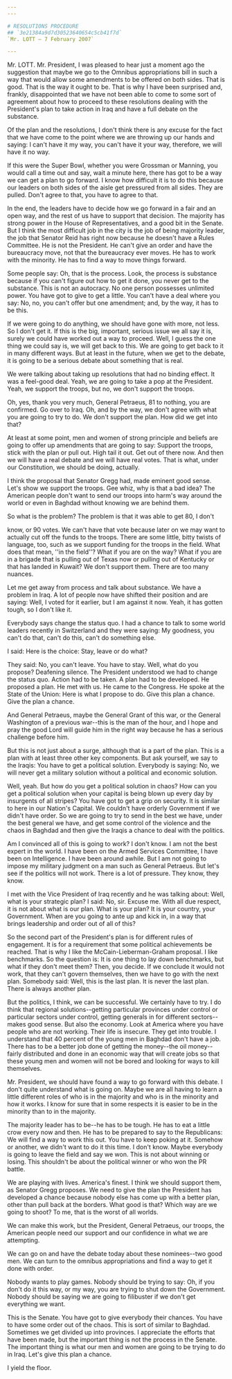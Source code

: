 ```yaml
---
---

# RESOLUTIONS PROCEDURE
## `3e21384a9d7d30523640654c5cb41f7d`
`Mr. LOTT — 7 February 2007`

---
```



Mr. LOTT. Mr. President, I was pleased to hear just a moment ago the 
suggestion that maybe we go to the Omnibus appropriations bill in such 
a way that would allow some amendments to be offered on both sides. 
That is good. That is the way it ought to be. That is why I have been 
surprised and, frankly, disappointed that we have not been able to come 
to some sort of agreement about how to proceed to these resolutions 
dealing with the President's plan to take action in Iraq and have a 
full debate on the substance.


Of the plan and the resolutions, I don't think there is any excuse 
for the fact that we have come to the point where we are throwing up 
our hands and saying: I can't have it my way, you can't have it your 
way, therefore, we will have it no way.

If this were the Super Bowl, whether you were Grossman or Manning, 
you would call a time out and say, wait a minute here, there has got to 
be a way we can get a plan to go forward. I know how difficult it is to 
do this because our leaders on both sides of the aisle get pressured 
from all sides. They are pulled. Don't agree to that, you have to agree 
to that.

In the end, the leaders have to decide how we go forward in a fair 
and an open way, and the rest of us have to support that decision. The 
majority has strong power in the House of Representatives, and a good 
bit in the Senate. But I think the most difficult job in the city is 
the job of being majority leader, the job that Senator Reid has right 
now because he doesn't have a Rules Committee. He is not the President. 
He can't give an order and have the bureaucracy move, not that the 
bureaucracy ever moves. He has to work with the minority. He has to 
find a way to move things forward.

Some people say: Oh, that is the process. Look, the process is 
substance because if you can't figure out how to get it done, you never 
get to the substance. This is not an autocracy. No one person possesses 
unlimited power. You have got to give to get a little. You can't have a 
deal where you say: No, no, you can't offer but one amendment; and, by 
the way, it has to be this.

If we were going to do anything, we should have gone with more, not 
less. So I don't get it. If this is the big, important, serious issue 
we all say it is, surely we could have worked out a way to proceed. 
Well, I guess the one thing we could say is, we will get back to this. 
We are going to get back to it in many different ways. But at least in 
the future, when we get to the debate, it is going to be a serious 
debate about something that is real.

We were talking about taking up resolutions that had no binding 
effect. It was a feel-good deal. Yeah, we are going to take a pop at 
the President. Yeah, we support the troops, but no, we don't support 
the troops.

Oh, yes, thank you very much, General Petraeus, 81 to nothing, you 
are confirmed. Go over to Iraq. Oh, and by the way, we don't agree with 
what you are going to try to do. We don't support the plan. How did we 
get into that?

At least at some point, men and women of strong principle and beliefs 
are going to offer up amendments that are going to say: Support the 
troops, stick with the plan or pull out. High tail it out. Get out of 
there now. And then we will have a real debate and we will have real 
votes. That is what, under our Constitution, we should be doing, 
actually.

I think the proposal that Senator Gregg had, made eminent good sense. 
Let's show we support the troops. Gee whiz, why is that a bad idea? The 
American people don't want to send our troops into harm's way around 
the world or even in Baghdad without knowing we are behind them.

So what is the problem? The problem is that it was able to get 80, I 
don't


know, or 90 votes. We can't have that vote because later on we may want 
to actually cut off the funds to the troops. There are some little, 
bitty twists of language, too, such as we support funding for the 
troops in the field. What does that mean, ''in the field''? What if you 
are on the way? What if you are in a brigade that is pulling out of 
Texas now or pulling out of Kentucky or that has landed in Kuwait? We 
don't support them. There are too many nuances.

Let me get away from process and talk about substance. We have a 
problem in Iraq. A lot of people now have shifted their position and 
are saying: Well, I voted for it earlier, but I am against it now. 
Yeah, it has gotten tough, so I don't like it.

Everybody says change the status quo. I had a chance to talk to some 
world leaders recently in Switzerland and they were saying: My 
goodness, you can't do that, can't do this, can't do something else.

I said: Here is the choice: Stay, leave or do what?

They said: No, you can't leave. You have to stay. Well, what do you 
propose? Deafening silence. The President understood we had to change 
the status quo. Action had to be taken. A plan had to be developed. He 
proposed a plan. He met with us. He came to the Congress. He spoke at 
the State of the Union: Here is what I propose to do. Give this plan a 
chance. Give the plan a chance.

And General Petraeus, maybe the General Grant of this war, or the 
General Washington of a previous war--this is the man of the hour, and 
I hope and pray the good Lord will guide him in the right way because 
he has a serious challenge before him.

But this is not just about a surge, although that is a part of the 
plan. This is a plan with at least three other key components. But ask 
yourself, we say to the Iraqis: You have to get a political solution. 
Everybody is saying: No, we will never get a military solution without 
a political and economic solution.

Well, yeah. But how do you get a political solution in chaos? How can 
you get a political solution when your capital is being blown up every 
day by insurgents of all stripes? You have got to get a grip on 
security. It is similar to here in our Nation's Capital. We couldn't 
have orderly Government if we didn't have order. So we are going to try 
to send in the best we have, under the best general we have, and get 
some control of the violence and the chaos in Baghdad and then give the 
Iraqis a chance to deal with the politics.


Am I convinced all of this is going to work? I don't know. I am not 
the best expert in the world. I have been on the Armed Services 
Committee, I have been on Intelligence. I have been around awhile. But 
I am not going to impose my military judgment on a man such as General 
Petraeus. But let's see if the politics will not work. There is a lot 
of pressure. They know, they know.

I met with the Vice President of Iraq recently and he was talking 
about: Well, what is your strategic plan? I said: No, sir. Excuse me. 
With all due respect, it is not about what is our plan. What is your 
plan? It is your country, your Government. When are you going to ante 
up and kick in, in a way that brings leadership and order out of all of 
this?

So the second part of the President's plan is for different rules of 
engagement. It is for a requirement that some political achievements be 
reached. That is why I like the McCain-Lieberman-Graham proposal. I 
like benchmarks. So the question is: It is one thing to lay down 
benchmarks, but what if they don't meet them? Then, you decide. If we 
conclude it would not work, that they can't govern themselves, then we 
have to go with the next plan. Somebody said: Well, this is the last 
plan. It is never the last plan. There is always another plan.

But the politics, I think, we can be successful. We certainly have to 
try. I do think that regional solutions--getting particular provinces 
under control or particular sectors under control, getting generals in 
for different sectors--makes good sense. But also the economy. Look at 
America where you have people who are not working. Their life is 
insecure. They get into trouble. I understand that 40 percent of the 
young men in Baghdad don't have a job. There has to be a better job 
done of getting the money--the oil money--fairly distributed and done 
in an economic way that will create jobs so that these young men and 
women will not be bored and looking for ways to kill themselves.

Mr. President, we should have found a way to go forward with this 
debate. I don't quite understand what is going on. Maybe we are all 
having to learn a little different roles of who is in the majority and 
who is in the minority and how it works. I know for sure that in some 
respects it is easier to be in the minority than to in the majority.

The majority leader has to be--he has to be tough. He has to eat a 
little crow every now and then. He has to be prepared to say to the 
Republicans: We will find a way to work this out. You have to keep 
poking at it. Somehow or another, we didn't want to do it this time. I 
don't know. Maybe everybody is going to leave the field and say we won. 
This is not about winning or losing. This shouldn't be about the 
political winner or who won the PR battle.

We are playing with lives. America's finest. I think we should 
support them, as Senator Gregg proposes. We need to give the plan the 
President has developed a chance because nobody else has come up with a 
better plan, other than pull back at the borders. What good is that? 
Which way are we going to shoot? To me, that is the worst of all 
worlds.

We can make this work, but the President, General Petraeus, our 
troops, the American people need our support and our confidence in what 
we are attempting.

We can go on and have the debate today about these nominees--two good 
men. We can turn to the omnibus appropriations and find a way to get it 
done with order.

Nobody wants to play games. Nobody should be trying to say: Oh, if 
you don't do it this way, or my way, you are trying to shut down the 
Government. Nobody should be saying we are going to filibuster if we 
don't get everything we want.

This is the Senate. You have got to give everybody their chances. You 
have to have some order out of the chaos. This is sort of similar to 
Baghdad. Sometimes we get divided up into provinces. I appreciate the 
efforts that have been made, but the important thing is not the process 
in the Senate. The important thing is what our men and women are going 
to be trying to do in Iraq. Let's give this plan a chance.

I yield the floor.